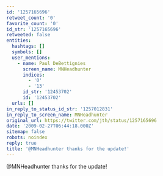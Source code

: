 ```yaml
---
id: '1257165696'
retweet_count: '0'
favorite_count: '0'
id_str: '1257165696'
retweeted: false
entities:
  hashtags: []
  symbols: []
  user_mentions:
    - name: Paul DeBettignies
      screen_name: MNHeadhunter
      indices:
        - '0'
        - '13'
      id_str: '12453702'
      id: '12453702'
  urls: []
in_reply_to_status_id_str: '1257012831'
in_reply_to_screen_name: MNHeadhunter
original_url: https://twitter.com/jth/status/1257165696
date: '2009-02-27T06:44:18.000Z'
sitemap: false
robots: noindex
reply: true
title: '@MNHeadhunter thanks for the update!'
---
```


@MNHeadhunter thanks for the update!